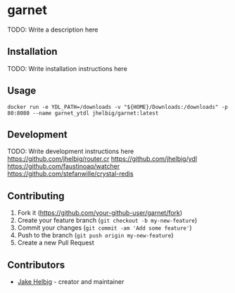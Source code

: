 # garnet

TODO: Write a description here

## Installation

TODO: Write installation instructions here

## Usage

```
docker run -e YDL_PATH=/downloads -v "${HOME}/Downloads:/downloads" -p 80:8080 --name garnet_ytdl jhelbig/garnet:latest
```

## Development

TODO: Write development instructions here
https://github.com/jhelbig/router.cr
https://github.com/jhelbig/ydl
https://github.com/faustinoaq/watcher
https://github.com/stefanwille/crystal-redis

## Contributing

1. Fork it (<https://github.com/your-github-user/garnet/fork>)
2. Create your feature branch (`git checkout -b my-new-feature`)
3. Commit your changes (`git commit -am 'Add some feature'`)
4. Push to the branch (`git push origin my-new-feature`)
5. Create a new Pull Request

## Contributors

- [Jake Helbig](https://github.com/jhelbig) - creator and maintainer
